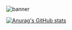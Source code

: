 ![banner](https://user-images.githubusercontent.com/86780871/163254762-a038c0c8-f4d3-442e-9b47-f457e1b0ac3b.png)


[![Anurag's GitHub stats](https://github-readme-stats.vercel.app/api?username=guilhermxlopes)](https://github.com/guilhermxlopes/github-readme-stats)
